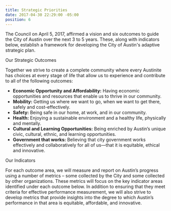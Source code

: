 ```yaml
---
title: Strategic Priorities
date: 2017-04-30 22:29:00 -05:00
position: 6
---
```


The Council on April 5, 2017, affirmed a vision and six outcomes to guide the City of Austin over the next 3 to 5 years. These, along with indicators below, establish a framework for developing the City of Austin's adaptive strategic plan.

Our Strategic Outcomes

Together we strive to create a complete community where every Austinite has choices at every stage of life that allow us to experience and contribute to all of the following outcomes:

* **Economic Opportunity and Affordability:** Having economic opportunities and resources that enable us to thrive in our community.
* **Mobility:** Getting us where we want to go, when we want to get there, safely and cost-effectively.
* **Safety:** Being safe in our home, at work, and in our community.
* **Health:** Enjoying a sustainable environment and a healthy life, physically and mentally.
* **Cultural and Learning Opportunities:** Being enriched by Austin’s unique civic, cultural, ethnic, and learning opportunities.
* **Government that works:** Believing that city government works effectively and collaboratively for all of us—that it is equitable, ethical and innovative.

Our Indicators

For each outcome area, we will measure and report on Austin’s progress using a number of metrics – some collected by the City and some collected by other organizations. These metrics will focus on the key indicator areas identified under each outcome below. In addition to ensuring that they meet criteria for effective performance measurement, we will also strive to develop metrics that provide insights into the degree to which Austin’s performance in that area is equitable, affordable, and innovative.